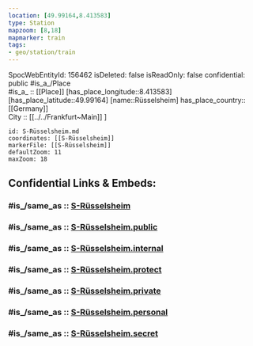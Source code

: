 ```yaml
---
location: [49.99164,8.413583] 
type: Station 
mapzoom: [8,18] 
mapmarker: train 
tags:
- geo/station/train
---
```

SpocWebEntityId: 156462
isDeleted: false
isReadOnly: false
confidential: public
#is_a_/Place  
#is_a_ :: [[Place]] 
[has_place_longitude::8.413583] 
[has_place_latitude::49.99164] 
[name::Rüsselsheim] 
has_place_country:: [[Germany]]  
City :: [[../../Frankfurt~Main]] ] 


```leaflet
id: S-Rüsselsheim.md
coordinates: [[S-Rüsselsheim]] 
markerFile: [[S-Rüsselsheim]] 
defaultZoom: 11 
maxZoom: 18
```


## Confidential Links & Embeds: 

### #is_/same_as :: [S-Rüsselsheim](/_Standards/Earth/Continent/Europe/Europe~Central/Germany/Germany~West/Hessen/counties~Hessen/Frankfurt~Main/Stations-FFM~S/S-Rüsselsheim.md) 

### #is_/same_as :: [S-Rüsselsheim.public](/_public/Earth/Continent/Europe/Europe~Central/Germany/Germany~West/Hessen/counties~Hessen/Frankfurt~Main/Stations-FFM~S/S-Rüsselsheim.public.md) 

### #is_/same_as :: [S-Rüsselsheim.internal](/_internal/Earth/Continent/Europe/Europe~Central/Germany/Germany~West/Hessen/counties~Hessen/Frankfurt~Main/Stations-FFM~S/S-Rüsselsheim.internal.md) 

### #is_/same_as :: [S-Rüsselsheim.protect](/_protect/Earth/Continent/Europe/Europe~Central/Germany/Germany~West/Hessen/counties~Hessen/Frankfurt~Main/Stations-FFM~S/S-Rüsselsheim.protect.md) 

### #is_/same_as :: [S-Rüsselsheim.private](/_private/Earth/Continent/Europe/Europe~Central/Germany/Germany~West/Hessen/counties~Hessen/Frankfurt~Main/Stations-FFM~S/S-Rüsselsheim.private.md) 

### #is_/same_as :: [S-Rüsselsheim.personal](/_personal/Earth/Continent/Europe/Europe~Central/Germany/Germany~West/Hessen/counties~Hessen/Frankfurt~Main/Stations-FFM~S/S-Rüsselsheim.personal.md) 

### #is_/same_as :: [S-Rüsselsheim.secret](/_secret/Earth/Continent/Europe/Europe~Central/Germany/Germany~West/Hessen/counties~Hessen/Frankfurt~Main/Stations-FFM~S/S-Rüsselsheim.secret.md)

